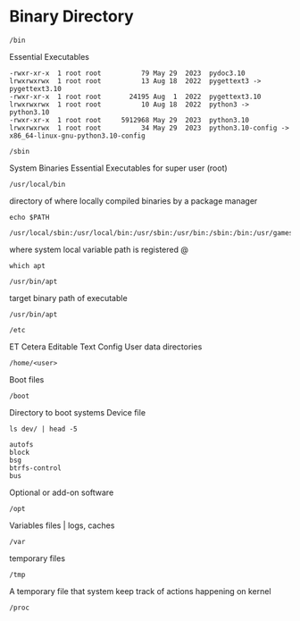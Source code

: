 # Binary Directory

```shell
/bin
```
Essential Executables
<List of executable files that run by system>
```shell
-rwxr-xr-x  1 root root          79 May 29  2023  pydoc3.10
lrwxrwxrwx  1 root root          13 Aug 18  2022  pygettext3 -> pygettext3.10
-rwxr-xr-x  1 root root       24195 Aug  1  2022  pygettext3.10
lrwxrwxrwx  1 root root          10 Aug 18  2022  python3 -> python3.10
-rwxr-xr-x  1 root root     5912968 May 29  2023  python3.10
lrwxrwxrwx  1 root root          34 May 29  2023  python3.10-config -> x86_64-linux-gnu-python3.10-config
```

```shell
/sbin
```
System Binaries
Essential Executables for super user (root)
```shell
/usr/local/bin
```
directory of where locally compiled binaries by a package manager
```shell
echo $PATH
```
```shell
/usr/local/sbin:/usr/local/bin:/usr/sbin:/usr/bin:/sbin:/bin:/usr/games:/usr/local/games:/snap/bin
```
where system local variable path is registered @ 
```shell
which apt
```
```shell
/usr/bin/apt
```

target binary path of executable
```shell
/usr/bin/apt
```

```shell
/etc
```
ET Cetera Editable Text Config
User data directories
```shell
/home/<user>
```

Boot files 
```shell
/boot
```

Directory to boot systems Device file
```shell
ls dev/ | head -5
```
```shell
autofs
block
bsg
btrfs-control
bus
```

Optional or add-on software
```shell
/opt
```

Variables files | logs, caches
```shell
/var
```

temporary files
```shell
/tmp
```

A temporary file that system keep track of actions happening on kernel
```shell
/proc
```

